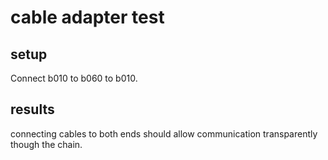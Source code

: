 # cable adapter test
## setup
Connect b010 to b060 to b010. 
## results
connecting cables to both ends should allow communication transparently though the chain.
